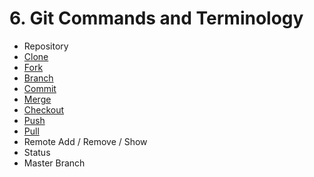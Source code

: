 # 6. Git Commands and Terminology

* Repository
* [Clone](./Commands/Clone.md)
* [Fork](./Commands/Fork.md)
* [Branch](./Commands/Branch.md)
* [Commit](./Commands/Commit.md)
* [Merge](./Commands/Merge.md)
* [Checkout](./Commands/Checkout.md)
* [Push](./Commands/Push.md)
* [Pull](./Commands/Pull.md)
* Remote Add / Remove / Show
* Status
* Master Branch

